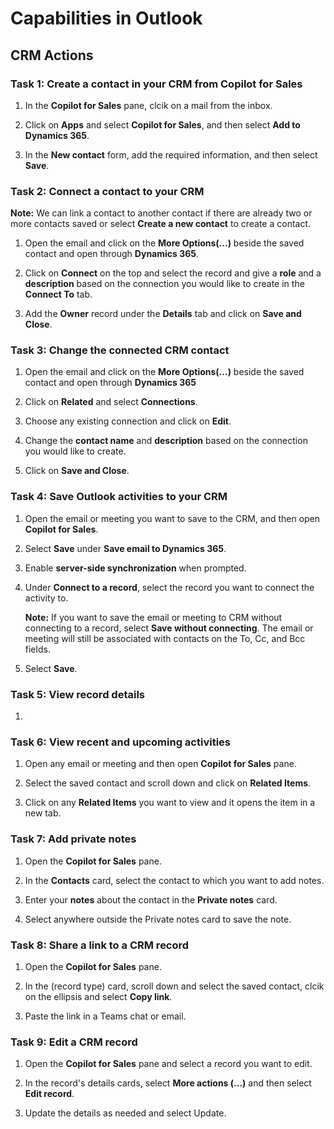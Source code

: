# Capabilities in Outlook 

## CRM Actions

### Task 1: Create a contact in your CRM from Copilot for Sales 

1. In the **Copilot for Sales** pane, clcik on a mail from the inbox.

1. Click on **Apps** and select **Copilot for Sales**, and then select **Add to Dynamics 365**.

1. In the **New contact** form, add the required information, and then select **Save**.

### Task 2: Connect a contact to your CRM 

**Note:** We can link a contact to another contact if there are already two or more contacts saved or select **Create a new contact** to create a contact.

1. Open the email and click on the **More Options(...)** beside the saved contact and open through **Dynamics 365**.

1. Click on **Connect** on the top and select the record and give a **role** and a **description** based on the connection you would like to create in the **Connect To** tab.

1. Add the **Owner** record under the **Details** tab and click on **Save and Close**.

### Task 3: Change the connected CRM contact 

1. Open the email and click on the **More Options(...)** beside the saved contact and open through **Dynamics 365**

1. Click on **Related** and select **Connections**.
   
1. Choose any existing connection and click on **Edit**.

1. Change the **contact name** and **description**  based on the connection you would like to create.

1. Click on **Save and Close**.

### Task 4: Save Outlook activities to your CRM

1.	Open the email or meeting you want to save to the CRM, and then open **Copilot for Sales**.

1.	Select **Save** under **Save email to Dynamics 365**.

1. Enable **server-side synchronization** when prompted.

1.	Under **Connect to a record**, select the record you want to connect the activity to.

      **Note:** If you want to save the email or meeting to CRM without connecting to a record, select **Save without connecting**. The email or meeting will still be associated with contacts on the To, Cc, and Bcc fields.

1.	Select **Save**.

### Task 5: View record details

1. 

### Task 6: View recent and upcoming activities

1. Open any email or meeting and then open **Copilot for Sales** pane.

1. Select the saved contact and scroll down and click on **Related Items**.

1. Click on any **Related Items** you want to view and it opens the item in a new tab.

### Task 7: Add private notes

1.	Open the **Copilot for Sales** pane.

2.	In the **Contacts** card, select the contact to which you want to add notes.

3.	Enter your **notes** about the contact in the **Private notes** card.

4.	Select anywhere outside the Private notes card to save the note.

### Task 8: Share a link to a CRM record

1.	Open the **Copilot for Sales** pane.

1.	In the (record type) card, scroll down and select the saved contact, clcik on the ellipsis and select **Copy link**.

1.	Paste the link in a Teams chat or email.

### Task 9: Edit a CRM record

1.	Open the **Copilot for Sales** pane and select a record you want to edit.

1.	In the record's details cards, select **More actions (...)** and then select **Edit record**.

1.	Update the details as needed and select Update.



   

